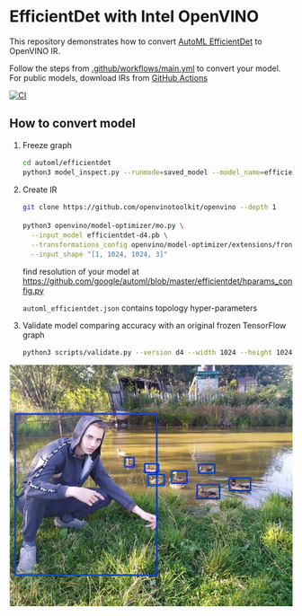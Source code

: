 # EfficientDet with Intel OpenVINO

This repository demonstrates how to convert [AutoML EfficientDet](https://github.com/google/automl) to OpenVINO IR.

Follow the steps from [.github/workflows/main.yml](.github/workflows/main.yml) to convert your model.
For public models, download IRs from [GitHub Actions](https://github.com/dkurt/openvino_efficientdet/actions?query=branch%3Amaster)

[![CI](https://github.com/dkurt/openvino_efficientdet/workflows/CI/badge.svg?branch=master)](https://github.com/dkurt/openvino_efficientdet/actions?query=branch%3Amaster)

## How to convert model
1. Freeze graph

    ```bash
    cd automl/efficientdet
    python3 model_inspect.py --runmode=saved_model --model_name=efficientdet-d4 --ckpt_path=efficientdet-d4 --saved_model_dir=savedmodeldir
    ```

2. Create IR
    ```bash
    git clone https://github.com/openvinotoolkit/openvino --depth 1

    python3 openvino/model-optimizer/mo.py \
      --input_model efficientdet-d4.pb \
      --transformations_config openvino/model-optimizer/extensions/front/tf/automl_efficientdet.json \
      --input_shape "[1, 1024, 1024, 3]"
    ```
    find resolution of your model at https://github.com/google/automl/blob/master/efficientdet/hparams_config.py

    `automl_efficientdet.json` contains topology hyper-parameters

3. Validate model comparing accuracy with an original frozen TensorFlow graph
    ```bash
    python3 scripts/validate.py --version d4 --width 1024 --height 1024
    ```

<img src="./images/res_d4.jpg" width="512">
